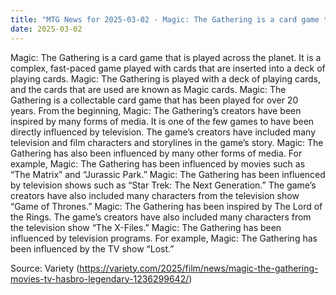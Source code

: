 ```yaml
---
title: "MTG News for 2025-03-02 - Magic: The Gathering is a card game that is played..."
date: 2025-03-02
---
```


Magic: The Gathering is a card game that is played across the planet. It is a complex, fast-paced game played with cards that are inserted into a deck of playing cards. Magic: The Gathering is played with a deck of playing cards, and the cards that are used are known as Magic cards. Magic: The Gathering is a collectable card game that has been played for over 20 years. From the beginning, Magic: The Gathering’s creators have been inspired by many forms of media. It is one of the few games to have been directly influenced by television. The game’s creators have included many television and film characters and storylines in the game’s story. Magic: The Gathering has also been influenced by many other forms of media. For example, Magic: The Gathering has been influenced by movies such as “The Matrix” and “Jurassic Park.” Magic: The Gathering has been influenced by television shows such as “Star Trek: The Next Generation.” The game’s creators have also included many characters from the television show “Game of Thrones.” Magic: The Gathering has been inspired by The Lord of the Rings. The game’s creators have also included many characters from the television show “The X-Files.” Magic: The Gathering has been influenced by television programs. For example, Magic: The Gathering has been influenced by the TV show “Lost.”

Source: Variety (https://variety.com/2025/film/news/magic-the-gathering-movies-tv-hasbro-legendary-1236299642/)
